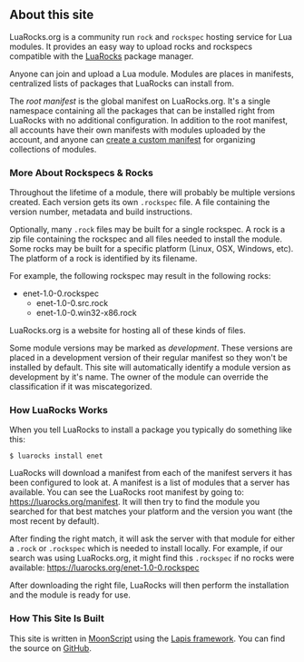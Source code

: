 ## About this site

LuaRocks.org is a community run `rock` and `rockspec` hosting service for Lua
modules.  It provides an easy way to upload rocks and rockspecs compatible with
the [LuaRocks][1] package manager.

Anyone can join and upload a Lua module. Modules are places in manifests,
centralized lists of packages that LuaRocks can install from.

The *root manifest* is the global manifest on LuaRocks.org. It's a single
namespace containing all the packages that can be installed right from LuaRocks
with no additional configuration. In addition to the root manifest, all
accounts have their own manifests with modules uploaded by the account, and
anyone can [create a custom manifest](/new-manifest) for organizing collections
of modules.

### More About Rockspecs & Rocks

Throughout the lifetime of a module, there will probably be multiple versions
created. Each version gets its own `.rockspec` file. A file containing the
version number, metadata and build instructions.

Optionally, many `.rock` files may be built for a single rockspec. A rock is a
zip file containing the rockspec and all files needed to install the module.
Some rocks may be built for a specific platform (Linux, OSX, Windows, etc). The
platform of a rock is identified by its filename.

For example, the following rockspec may result in the following rocks:

  * enet-1.0-0.rockspec
    * enet-1.0-0.src.rock
    * enet-1.0-0.win32-x86.rock


LuaRocks.org is a website for hosting all of these kinds of files.

Some module versions may be marked as *development*. These versions are placed
in a development version of their regular manifest so they won't be installed
by default. This site will automatically identify a module version as
development by it's name. The owner of the module can override the
classification if it was miscategorized.

### How LuaRocks Works

When you tell LuaRocks to install a package you typically do something like
this:

    $ luarocks install enet

LuaRocks will download a manifest from each of the manifest servers it has been
configured to look at. A manifest is a list of modules that a server has
available. You can see the LuaRocks root manifest by going to:
<https://luarocks.org/manifest>. It will then try to find the module
you searched for that best matches your platform and the version you want (the
most recent by default).

After finding the right match, it will ask the server with that module for
either a `.rock` or `.rockspec` which is needed to install locally. For
example, if our search was using LuaRocks.org, it might find this `.rockspec` if
no rocks were available: <https://luarocks.org/enet-1.0-0.rockspec>

After downloading the right file, LuaRocks will then perform the installation
and the module is ready for use.

### How This Site Is Built

This site is written in [MoonScript][3] using the [Lapis framework][4]. You can find the source on [GitHub][2].

  [1]: https://luarocks.org/
  [2]: https://github.com/leafo/moonrocks-site
  [3]: http://moonscript.org
  [4]: http://leafo.net/lapis/


